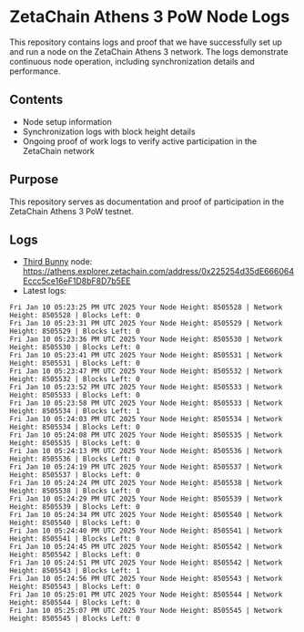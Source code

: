 # ZetaChain Athens 3 PoW Node Logs
This repository contains logs and proof that we have successfully set up and run a node on the ZetaChain Athens 3 network. The logs demonstrate continuous node operation, including synchronization details and performance.

## Contents
- Node setup information
- Synchronization logs with block height details
- Ongoing proof of work logs to verify active participation in the ZetaChain network

## Purpose
This repository serves as documentation and proof of participation in the ZetaChain Athens 3 PoW testnet.

## Logs

- [Third Bunny](https://thirdbunny.xyz/) node: https://athens.explorer.zetachain.com/address/0x225254d35dE666064Eccc5ce16eF1D8bF8D7b5EE
- Latest logs:
```
Fri Jan 10 05:23:25 PM UTC 2025 Your Node Height: 8505528 | Network Height: 8505528 | Blocks Left: 0
Fri Jan 10 05:23:31 PM UTC 2025 Your Node Height: 8505529 | Network Height: 8505529 | Blocks Left: 0
Fri Jan 10 05:23:36 PM UTC 2025 Your Node Height: 8505530 | Network Height: 8505530 | Blocks Left: 0
Fri Jan 10 05:23:41 PM UTC 2025 Your Node Height: 8505531 | Network Height: 8505531 | Blocks Left: 0
Fri Jan 10 05:23:47 PM UTC 2025 Your Node Height: 8505532 | Network Height: 8505532 | Blocks Left: 0
Fri Jan 10 05:23:52 PM UTC 2025 Your Node Height: 8505533 | Network Height: 8505533 | Blocks Left: 0
Fri Jan 10 05:23:58 PM UTC 2025 Your Node Height: 8505533 | Network Height: 8505534 | Blocks Left: 1
Fri Jan 10 05:24:03 PM UTC 2025 Your Node Height: 8505534 | Network Height: 8505534 | Blocks Left: 0
Fri Jan 10 05:24:08 PM UTC 2025 Your Node Height: 8505535 | Network Height: 8505535 | Blocks Left: 0
Fri Jan 10 05:24:13 PM UTC 2025 Your Node Height: 8505536 | Network Height: 8505536 | Blocks Left: 0
Fri Jan 10 05:24:19 PM UTC 2025 Your Node Height: 8505537 | Network Height: 8505537 | Blocks Left: 0
Fri Jan 10 05:24:24 PM UTC 2025 Your Node Height: 8505538 | Network Height: 8505538 | Blocks Left: 0
Fri Jan 10 05:24:29 PM UTC 2025 Your Node Height: 8505539 | Network Height: 8505539 | Blocks Left: 0
Fri Jan 10 05:24:34 PM UTC 2025 Your Node Height: 8505540 | Network Height: 8505540 | Blocks Left: 0
Fri Jan 10 05:24:40 PM UTC 2025 Your Node Height: 8505541 | Network Height: 8505541 | Blocks Left: 0
Fri Jan 10 05:24:45 PM UTC 2025 Your Node Height: 8505542 | Network Height: 8505542 | Blocks Left: 0
Fri Jan 10 05:24:51 PM UTC 2025 Your Node Height: 8505542 | Network Height: 8505543 | Blocks Left: 1
Fri Jan 10 05:24:56 PM UTC 2025 Your Node Height: 8505543 | Network Height: 8505543 | Blocks Left: 0
Fri Jan 10 05:25:01 PM UTC 2025 Your Node Height: 8505544 | Network Height: 8505544 | Blocks Left: 0
Fri Jan 10 05:25:07 PM UTC 2025 Your Node Height: 8505545 | Network Height: 8505545 | Blocks Left: 0
```
